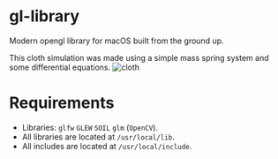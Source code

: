 # gl-library
Modern opengl library for macOS built from the ground up.

This cloth simulation was made using a simple mass spring system and some differential equations.
![cloth](https://github.com/TernaK/gl-library/cloth.gif)

# Requirements
- Libraries: `glfw` `GLEW` `SOIL` `glm` (`OpenCV`).
- All libraries are located at `/usr/local/lib`.
- All includes are located at `/usr/local/include`.
